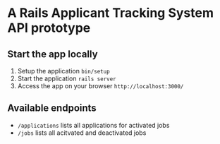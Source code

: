 # A Rails Applicant Tracking System API prototype

## Start the app locally
1. Setup the application `bin/setup`
2. Start the application `rails server`
3. Access the app on your browser `http://localhost:3000/`

## Available endpoints
* `/applications` lists all applications for activated jobs
* `/jobs` lists all acitvated and deactivated jobs
